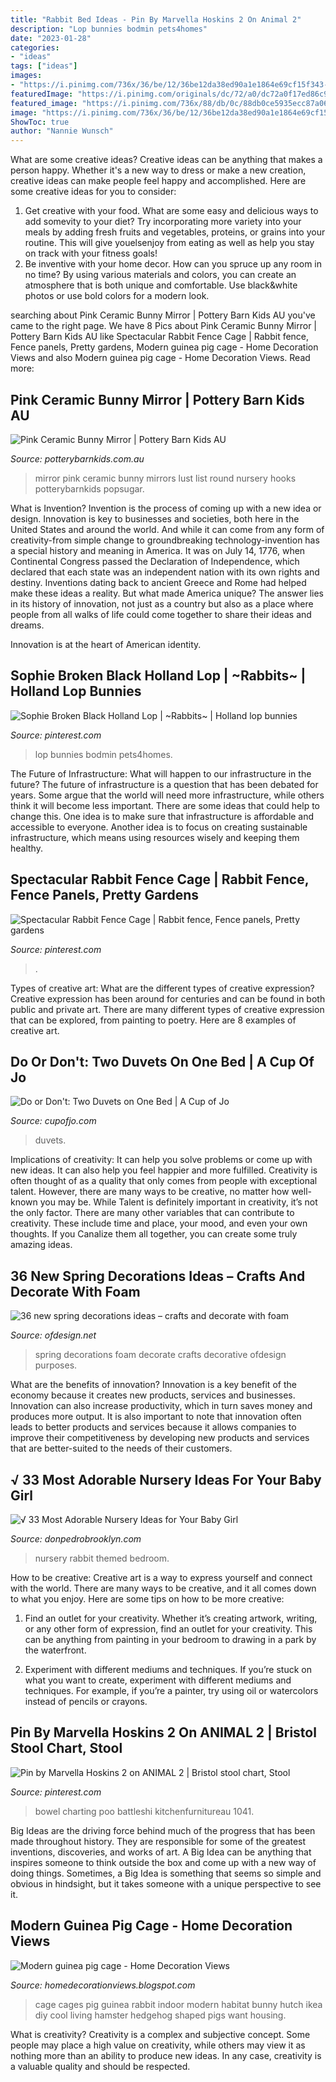 ```yaml
---
title: "Rabbit Bed Ideas - Pin By Marvella Hoskins 2 On Animal 2"
description: "Lop bunnies bodmin pets4homes"
date: "2023-01-28"
categories:
- "ideas"
tags: ["ideas"]
images:
- "https://i.pinimg.com/736x/36/be/12/36be12da38ed90a1e1864e69cf15f343--holland-lop-california.jpg"
featuredImage: "https://i.pinimg.com/originals/dc/72/a0/dc72a0f17ed86c994dfcf77e0d51b884.jpg"
featured_image: "https://i.pinimg.com/736x/88/db/0c/88db0ce5935ecc87a06b455e2501e2cb--rabbit-cages-fence-panels.jpg"
image: "https://i.pinimg.com/736x/36/be/12/36be12da38ed90a1e1864e69cf15f343--holland-lop-california.jpg"
ShowToc: true
author: "Nannie Wunsch"
---
```



What are some creative ideas?
Creative ideas can be anything that makes a person happy. Whether it's a new way to dress or make a new creation, creative ideas can make people feel happy and accomplished. Here are some creative ideas for you to consider: 
1. Get creative with your food. What are some easy and delicious ways to add somevity to your diet? Try incorporating more variety into your meals by adding fresh fruits and vegetables, proteins, or grains into your routine. This will give youelsenjoy from eating as well as help you stay on track with your fitness goals! 
2. Be inventive with your home decor. How can you spruce up any room in no time? By using various materials and colors, you can create an atmosphere that is both unique and comfortable. Use black&white photos or use bold colors for a modern look.

	

		
searching about Pink Ceramic Bunny Mirror | Pottery Barn Kids AU you've came to the right page. We have 8 Pics about Pink Ceramic Bunny Mirror | Pottery Barn Kids AU like Spectacular Rabbit Fence Cage | Rabbit fence, Fence panels, Pretty gardens, Modern guinea pig cage - Home Decoration Views and also Modern guinea pig cage - Home Decoration Views. Read more:
		
    
## Pink Ceramic Bunny Mirror | Pottery Barn Kids AU

<img loading=lazy src="http://www.potterybarnkids.com.au/core/media/media.nl?id=35555821&amp;c=3572911&amp;h=cd4a07fa721517867825&amp;resizeid=7&amp;resizeh=1200&amp;resizew=1200" onerror="this.onerror=null;this.src='https://tse2.mm.bing.net/th?id=OIP.2qyDsMPVHxp9QpQ8zfxjxgHaGi&amp;pid=15.1';" alt="Pink Ceramic Bunny Mirror | Pottery Barn Kids AU">

_Source: potterybarnkids.com.au_

>mirror pink ceramic bunny mirrors lust list round nursery hooks potterybarnkids popsugar. 

	

What is Invention?
Invention is the process of coming up with a new idea or design. Innovation is key to businesses and societies, both here in the United States and around the world. And while it can come from any form of creativity-from simple change to groundbreaking technology-invention has a special history and meaning in America.
It was on July 14, 1776, when Continental Congress passed the Declaration of Independence, which declared that each state was an independent nation with its own rights and destiny. Inventions dating back to ancient Greece and Rome had helped make these ideas a reality. But what made America unique? The answer lies in its history of innovation, not just as a country but also as a place where people from all walks of life could come together to share their ideas and dreams.

Innovation is at the heart of American identity.

    
## Sophie Broken Black Holland Lop | ~Rabbits~ | Holland Lop Bunnies

<img loading=lazy src="https://i.pinimg.com/736x/36/be/12/36be12da38ed90a1e1864e69cf15f343--holland-lop-california.jpg" onerror="this.onerror=null;this.src='https://tse3.mm.bing.net/th?id=OIP.LY0KbH2X_IvGmZUtey0AugHaF5&amp;pid=15.1';" alt="Sophie Broken Black Holland Lop | ~Rabbits~ | Holland lop bunnies">

_Source: pinterest.com_

>lop bunnies bodmin pets4homes. 

	

The Future of Infrastructure: What will happen to our infrastructure in the future?
The future of infrastructure is a question that has been debated for years. Some argue that the world will need more infrastructure, while others think it will become less important. There are some ideas that could help to change this. One idea is to make sure that infrastructure is affordable and accessible to everyone. Another idea is to focus on creating sustainable infrastructure, which means using resources wisely and keeping them healthy.

    
## Spectacular Rabbit Fence Cage | Rabbit Fence, Fence Panels, Pretty Gardens

<img loading=lazy src="https://i.pinimg.com/736x/88/db/0c/88db0ce5935ecc87a06b455e2501e2cb--rabbit-cages-fence-panels.jpg" onerror="this.onerror=null;this.src='https://tse1.mm.bing.net/th?id=OIP.M1IFTYYSEA-8HGhbtWcrTwHaEK&amp;pid=15.1';" alt="Spectacular Rabbit Fence Cage | Rabbit fence, Fence panels, Pretty gardens">

_Source: pinterest.com_

>. 

	

Types of creative art: What are the different types of creative expression?
Creative expression has been around for centuries and can be found in both public and private art. There are many different types of creative expression that can be explored, from painting to poetry. Here are 8 examples of creative art.

    
## Do Or Don&#039;t: Two Duvets On One Bed | A Cup Of Jo

<img loading=lazy src="https://cupofjo.com/wp-content/uploads/2016/06/Scandinavian-Bedrooms-8.jpg" onerror="this.onerror=null;this.src='https://tse1.mm.bing.net/th?id=OIP.rjw4EtN3fLGJ2m8D2XDPhgHaHa&amp;pid=15.1';" alt="Do or Don&#039;t: Two Duvets on One Bed | A Cup of Jo">

_Source: cupofjo.com_

>duvets. 

	

Implications of creativity: It can help you solve problems or come up with new ideas. It can also help you feel happier and more fulfilled.
Creativity is often thought of as a quality that only comes from people with exceptional talent. However, there are many ways to be creative, no matter how well-known you may be. While Talent is definitely important in creativity, it’s not the only factor. There are many other variables that can contribute to creativity. These include time and place, your mood, and even your own thoughts. If you Canalize them all together, you can create some truly amazing ideas.

    
## 36 New Spring Decorations Ideas – Crafts And Decorate With Foam

<img loading=lazy src="https://www.ofdesign.net/wp-content/uploads/files/1/8/3/36-new-spring-decorations-ideas-crafts-and-decorate-with-foam-17-183.jpg" onerror="this.onerror=null;this.src='https://tse4.mm.bing.net/th?id=OIP.AISbz9E_agGoYkhhJ9KgXwHaLJ&amp;pid=15.1';" alt="36 new spring decorations ideas – crafts and decorate with foam">

_Source: ofdesign.net_

>spring decorations foam decorate crafts decorative ofdesign purposes. 

	

What are the benefits of innovation?
Innovation is a key benefit of the economy because it creates new products, services and businesses. Innovation can also increase productivity, which in turn saves money and produces more output. It is also important to note that innovation often leads to better products and services because it allows companies to improve their competitiveness by developing new products and services that are better-suited to the needs of their customers.

    
## √ 33 Most Adorable Nursery Ideas For Your Baby Girl

<img loading=lazy src="https://donpedrobrooklyn.com/wp-content/uploads/2017/10/rabbit-themed-girl-bedroom-ideas.jpg" onerror="this.onerror=null;this.src='https://tse3.mm.bing.net/th?id=OIP.o8nirjvPd-696kTI2mWEmQHaI4&amp;pid=15.1';" alt="√ 33 Most Adorable Nursery Ideas for Your Baby Girl">

_Source: donpedrobrooklyn.com_

>nursery rabbit themed bedroom. 

	

How to be creative:
Creative art is a way to express yourself and connect with the world. There are many ways to be creative, and it all comes down to what you enjoy. Here are some tips on how to be more creative:
1. Find an outlet for your creativity. Whether it’s creating artwork, writing, or any other form of expression, find an outlet for your creativity. This can be anything from painting in your bedroom to drawing in a park by the waterfront.

2. Experiment with different mediums and techniques. If you’re stuck on what you want to create, experiment with different mediums and techniques. For example, if you’re a painter, try using oil or watercolors instead of pencils or crayons.

    
## Pin By Marvella Hoskins 2 On ANIMAL 2 | Bristol Stool Chart, Stool

<img loading=lazy src="https://i.pinimg.com/originals/dc/72/a0/dc72a0f17ed86c994dfcf77e0d51b884.jpg" onerror="this.onerror=null;this.src='https://tse4.mm.bing.net/th?id=OIP.EalS-7MU_JQ9xkzIQml6EgHaEK&amp;pid=15.1';" alt="Pin by Marvella Hoskins 2 on ANIMAL 2 | Bristol stool chart, Stool">

_Source: pinterest.com_

>bowel charting poo battleshi kitchenfurnitureau 1041. 

	

Big Ideas are the driving force behind much of the progress that has been made throughout history. They are responsible for some of the greatest inventions, discoveries, and works of art. A Big Idea can be anything that inspires someone to think outside the box and come up with a new way of doing things. Sometimes, a Big Idea is something that seems so simple and obvious in hindsight, but it takes someone with a unique perspective to see it.

    
## Modern Guinea Pig Cage - Home Decoration Views

<img loading=lazy src="http://1.bp.blogspot.com/-QYOt1BO91IM/UXMDprkpWzI/AAAAAAABCTE/lbwCTQ2pvhI/s1600/P4181951-769815.JPG" onerror="this.onerror=null;this.src='https://tse3.mm.bing.net/th?id=OIP.nbjR69KzvbTuBH0zY8hpkgHaFj&amp;pid=15.1';" alt="Modern guinea pig cage - Home Decoration Views">

_Source: homedecorationviews.blogspot.com_

>cage cages pig guinea rabbit indoor modern habitat bunny hutch ikea diy cool living hamster hedgehog shaped pigs want housing. 

	

What is creativity?
Creativity is a complex and subjective concept. Some people may place a high value on creativity, while others may view it as nothing more than an ability to produce new ideas. In any case, creativity is a valuable quality and should be respected.

